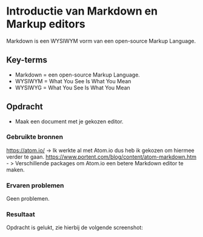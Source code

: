 # Introductie van Markdown en Markup editors
Markdown is een WYSIWYM vorm van een open-source Markup Language. 

## Key-terms
- Markdown = een open-source Markup Language.
- WYSIWYM = What You See Is What You Mean 
- WYSIWYG = What You See Is What You Mean 

## Opdracht
-	Maak een document met je gekozen editor.
### Gebruikte bronnen
https://atom.io/ -> Ik werkte al met Atom.io dus heb ik gekozen om hiermee verder te gaan.
https://www.portent.com/blog/content/atom-markdown.htm - > Verschillende packages om Atom.io een betere Markdown editor te maken.

### Ervaren problemen
Geen problemen.

### Resultaat
Opdracht is gelukt, zie hierbij de volgende screenshot:


